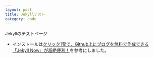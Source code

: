 ```yaml
---
layout: post
title: Jekyllテスト
category: code
---
```


Jekyllのテストページ

- インストールは[クリック1発で、Github上にブログを無料で作成できる「Jekyll Now」が超絶便利！](http://plus.appgiga.jp/masatolan/2015/01/13/55047/)を参考にしました。

